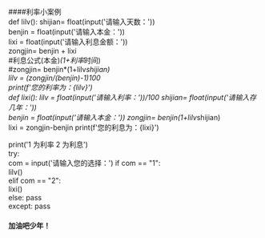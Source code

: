 ####利率小案例   
def lilv():
    shijian= float(input('请输入天数：'))    
    benjin = float(input('请输入本金：'))    
    lixi   = float(input('请输入利息金额：'))    
    zongjin= benjin + lixi    
    #利息公式(本金)*(1+利率*时间)   
#zongjin= benjin*(1+lilv*shijian)   
    lilv = (zongjin/(benjin)-1)*100   
    print(f'您的利率为：{lilv}')  
def lixi(): 
    lilv   = float(input('请输入利率：'))/100 
    shijian= float(input('请输入存几年：'))  
    benjin = float(input('请输入本金：')) 
    zongjin= benjin*(1+lilv*shijian)  
    lixi = zongjin-benjin 
    print(f'您的利息为：{lixi}')  
  
print('1 为利率 2 为利息')  
try:  
    com = input('请输入您的选择：') 
    if com == "1":  
        lilv()  
    elif com == "2":  
        lixi()  
    else: 
        pass  
except: 
    pass  
    
#### 加油吧少年！
